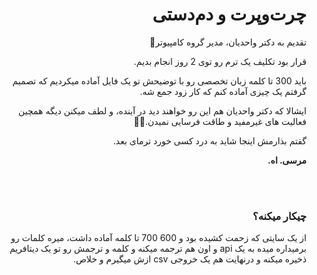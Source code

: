 <html style="text-align: right;" dir="rtl">

<body style="text-align: right;" dir="rtl">
    <h1>چرت‌و‌پرت و دم‌دستی</h1>
    <p> تقدیم به دکتر واحدیان، مدیر گروه کامپیوتر🌹 </p>
    <p> قرار بود تکلیف یک ترم رو توی 2 روز انجام بدیم. </p>
    <p> باید 300 تا کلمه زبان تخصصی رو با توضیحش تو یک فایل آماده میکردیم که تصمیم گرفتم یک چیزی آماده کنم که کار زود جمع شه. </p>
    <p> ایشالا که دکتر واحدیان هم این رو خواهند دید در آینده، و لطف میکنن دیگه همچین فعالیت های غیرمفید و طاقت فرسایی نمیدن.🚶‍♂️ </p>
    <p> گفتم بذارمش اینجا شاید به درد کسی خورد ترمای بعد. </p>
  <p> <strong>مرسی. اه.</strong> </p>
  
  <br><br>
  <h3> چیکار میکنه؟ </h3>
  <p> از یک سایتی که زحمت کشیده بود و 600 700 تا کلمه آماده داشت، میره کلمات رو برمیداره میده به یک api و اون هم ترجمه میکنه و کلمه و ترجمش رو تو یک دیتافریم ذخیره میکنه و درنهایت هم یک خروجی csv ازش میگیرم و خلاص. </p>

</body>

</html>
